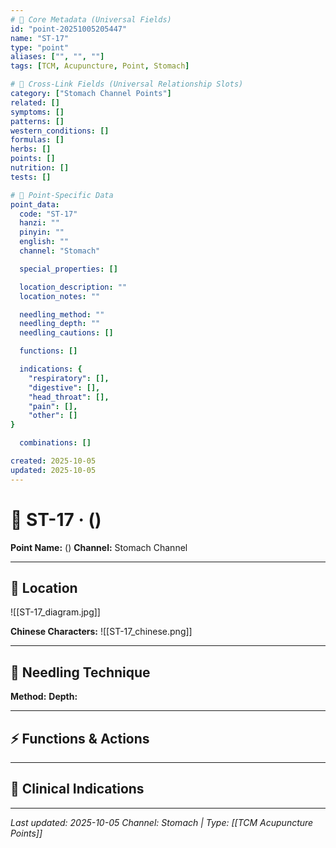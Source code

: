 ```yaml
---
# 🔹 Core Metadata (Universal Fields)
id: "point-20251005205447"
name: "ST-17"
type: "point"
aliases: ["", "", ""]
tags: [TCM, Acupuncture, Point, Stomach]

# 🔹 Cross-Link Fields (Universal Relationship Slots)
category: ["Stomach Channel Points"]
related: []
symptoms: []
patterns: []
western_conditions: []
formulas: []
herbs: []
points: []
nutrition: []
tests: []

# 🔹 Point-Specific Data
point_data:
  code: "ST-17"
  hanzi: ""
  pinyin: ""
  english: ""
  channel: "Stomach"

  special_properties: []

  location_description: ""
  location_notes: ""

  needling_method: ""
  needling_depth: ""
  needling_cautions: []

  functions: []

  indications: {
    "respiratory": [],
    "digestive": [],
    "head_throat": [],
    "pain": [],
    "other": []
}

  combinations: []

created: 2025-10-05
updated: 2025-10-05
---
```


# 📍 ST-17 ·  ()

**Point Name:**  ()
**Channel:** Stomach Channel

---

## 📍 Location



![[ST-17_diagram.jpg]]

**Chinese Characters:** ![[ST-17_chinese.png]]

---

## 🔧 Needling Technique

**Method:** 
**Depth:** 

---

## ⚡ Functions & Actions

---

## 🎯 Clinical Indications

---

*Last updated: 2025-10-05*
*Channel: Stomach | Type: [[TCM Acupuncture Points]]*
